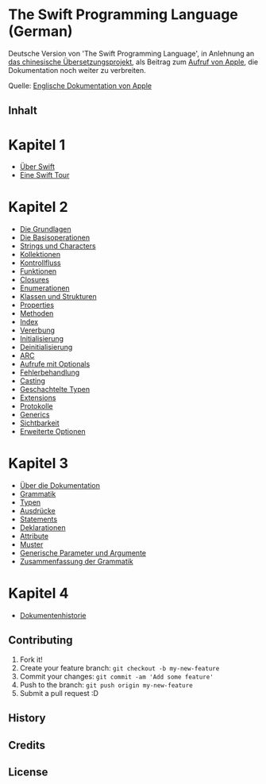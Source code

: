 # The Swift Programming Language (German)

Deutsche Version von 'The Swift Programming Language', in Anlehnung an [das chinesische Übersetzungsprojekt](https://github.com/numbbbbb/the-swift-programming-language-in-chinese/blob/gh-pages/README.md), als Beitrag zum [Aufruf von Apple](https://swift.org/documentation/#the-swift-programming-language), die Dokumentation noch weiter zu verbreiten.

Quelle: [Englische Dokumentation von Apple](https://developer.apple.com/library/prerelease/ios/documentation/Swift/Conceptual/Swift_Programming_Language/index.html#//apple_ref/doc/uid/TP40014097-CH3-ID0)

## Inhalt

# Kapitel 1

- [Über Swift](https://github.com/DominicFrei/the-swift-programming-language-in-german/blob/gh-pages/source/chapter1_welcome_to_swift/01_about_swift.md)
- [Eine Swift Tour](https://github.com/DominicFrei/the-swift-programming-language-in-german/blob/gh-pages/source/chapter1_welcome_to_swift/02_a_swift_tour.md)

# Kapitel 2

- [Die Grundlagen](https://github.com/DominicFrei/the-swift-programming-language-in-german/blob/gh-pages/source/chapter2_language_guide/01_the_basics.md)
- [Die Basisoperationen](https://github.com/DominicFrei/the-swift-programming-language-in-german/blob/gh-pages/source/chapter2_language_guide/02_basic_operations.md)
- [Strings und Characters](https://github.com/DominicFrei/the-swift-programming-language-in-german/blob/gh-pages/source/chapter2_language_guide/03_strings_and_characters.md)
- [Kollektionen](https://github.com/DominicFrei/the-swift-programming-language-in-german/blob/gh-pages/source/chapter2_language_guide/04_collection_types.md)
- [Kontrollfluss](https://github.com/DominicFrei/the-swift-programming-language-in-german/blob/gh-pages/source/chapter2_language_guide/05_control_flow.md)
- [Funktionen](https://github.com/DominicFrei/the-swift-programming-language-in-german/blob/gh-pages/source/chapter2_language_guide/06_functions.md)
- [Closures](https://github.com/DominicFrei/the-swift-programming-language-in-german/blob/gh-pages/source/chapter2_language_guide/07_closures.md)
- [Enumerationen](https://github.com/DominicFrei/the-swift-programming-language-in-german/blob/gh-pages/source/chapter2_language_guide/08_enumerations.md)
- [Klassen und Strukturen](https://github.com/DominicFrei/the-swift-programming-language-in-german/blob/gh-pages/source/chapter2_language_guide/09_classes_and_structures.md)
- [Properties](https://github.com/DominicFrei/the-swift-programming-language-in-german/blob/gh-pages/source/chapter2_language_guide/10_properties.md)
- [Methoden](https://github.com/DominicFrei/the-swift-programming-language-in-german/blob/gh-pages/source/chapter2_language_guide/11_methods.md)
- [Index](https://github.com/DominicFrei/the-swift-programming-language-in-german/blob/gh-pages/source/chapter2_language_guide/12_subscripts.md)
- [Vererbung](https://github.com/DominicFrei/the-swift-programming-language-in-german/blob/gh-pages/source/chapter2_language_guide/13_inheritance.md)
- [Initialisierung](https://github.com/DominicFrei/the-swift-programming-language-in-german/blob/gh-pages/source/chapter2_language_guide/14_initialization.md)
- [Deinitialisierung](https://github.com/DominicFrei/the-swift-programming-language-in-german/blob/gh-pages/source/chapter2_language_guide/15_deinitialization.md)
- [ARC](https://github.com/DominicFrei/the-swift-programming-language-in-german/blob/gh-pages/source/chapter2_language_guide/16_automatic_reference_counting.md)
- [Aufrufe mit Optionals](https://github.com/DominicFrei/the-swift-programming-language-in-german/blob/gh-pages/source/chapter2_language_guide/17_optional_chaining.md)
- [Fehlerbehandlung](https://github.com/DominicFrei/the-swift-programming-language-in-german/blob/gh-pages/source/chapter2_language_guide/18_error_handling.md)
- [Casting](https://github.com/DominicFrei/the-swift-programming-language-in-german/blob/gh-pages/source/chapter2_language_guide/19_type_casting.md)
- [Geschachtelte Typen](https://github.com/DominicFrei/the-swift-programming-language-in-german/blob/gh-pages/source/chapter2_language_guide/20_nested_types.md)
- [Extensions](https://github.com/DominicFrei/the-swift-programming-language-in-german/blob/gh-pages/source/chapter2_language_guide/21_extensions.md)
- [Protokolle](https://github.com/DominicFrei/the-swift-programming-language-in-german/blob/gh-pages/source/chapter2_language_guide/22_protocols.md)
- [Generics](https://github.com/DominicFrei/the-swift-programming-language-in-german/blob/gh-pages/source/chapter2_language_guide/23_generics.md)
- [Sichtbarkeit](https://github.com/DominicFrei/the-swift-programming-language-in-german/blob/gh-pages/source/chapter2_language_guide/24_access_control.md)
- [Erweiterte Optionen](https://github.com/DominicFrei/the-swift-programming-language-in-german/blob/gh-pages/source/chapter2_language_guide/25_advanced_options.md)
 
# Kapitel 3

- [Über die Dokumentation](https://github.com/DominicFrei/the-swift-programming-language-in-german/blob/gh-pages/source/chapter3_language_reference/01_about_the_language_reference.md)
- [Grammatik](https://github.com/DominicFrei/the-swift-programming-language-in-german/blob/gh-pages/source/chapter3_language_reference/02_lexical_structure.md)
- [Typen](https://github.com/DominicFrei/the-swift-programming-language-in-german/blob/gh-pages/source/chapter3_language_reference/03_types.md)
- [Ausdrücke](https://github.com/DominicFrei/the-swift-programming-language-in-german/blob/gh-pages/source/chapter3_language_reference/04_expressions.md)
- [Statements](https://github.com/DominicFrei/the-swift-programming-language-in-german/blob/gh-pages/source/chapter3_language_reference/05_statements.md)
- [Deklarationen](https://github.com/DominicFrei/the-swift-programming-language-in-german/blob/gh-pages/source/chapter3_language_reference/06_declarations.md)
- [Attribute](https://github.com/DominicFrei/the-swift-programming-language-in-german/blob/gh-pages/source/chapter3_language_reference/07_attributes.md)
- [Muster](https://github.com/DominicFrei/the-swift-programming-language-in-german/blob/gh-pages/source/chapter3_language_reference/08_patterns.md)
- [Generische Parameter und Argumente](https://github.com/DominicFrei/the-swift-programming-language-in-german/blob/gh-pages/source/chapter3_language_reference/09_generic_parameters_and_arguments.md)
- [Zusammenfassung der Grammatik](https://github.com/DominicFrei/the-swift-programming-language-in-german/blob/gh-pages/source/chapter3_language_reference/10_summary_of_the_grammar.md)
 
# Kapitel 4

- [Dokumentenhistorie](https://github.com/DominicFrei/the-swift-programming-language-in-german/blob/gh-pages/source/chapter4_revision_history/01_document_revision_history.md)

## Contributing

1. Fork it!
2. Create your feature branch: `git checkout -b my-new-feature`
3. Commit your changes: `git commit -am 'Add some feature'`
4. Push to the branch: `git push origin my-new-feature`
5. Submit a pull request :D

## History


## Credits


## License


